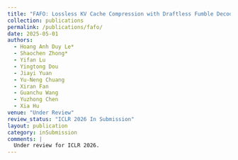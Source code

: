 ```yaml
---
title: "FAFO: Lossless KV Cache Compression with Draftless Fumble Decoding"
collection: publications
permalink: /publications/fafo/
date: 2025-05-01
authors:
  - Hoang Anh Duy Le*
  - Shaochen Zhong*
  - Yifan Lu
  - Yingtong Dou
  - Jiayi Yuan
  - Yu-Neng Chuang
  - Xiran Fan
  - Guanchu Wang
  - Yuzhong Chen
  - Xia Hu
venue: "Under Review"
review_status: "ICLR 2026 In Submission"
layout: publication
category: inSubmission
comments: |
  Under review for ICLR 2026.
---
```

